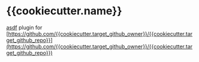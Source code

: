 # {{cookiecutter.name}}

[asdf](https://github.com/asdf-vm/asdf) plugin for [https://github.com/{{cookiecutter.target_github_owner}}/{{cookiecutter.target_github_repo}}](https://github.com/{{cookiecutter.target_github_owner}}/{{cookiecutter.target_github_repo}})
